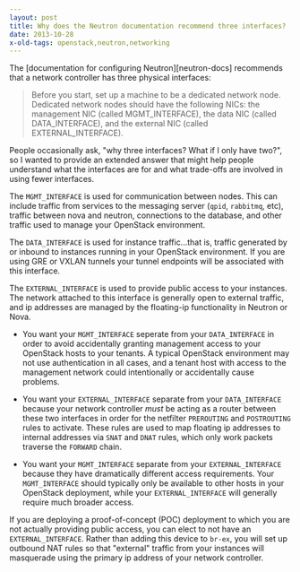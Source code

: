 ```yaml
---
layout: post
title: Why does the Neutron documentation recommend three interfaces?
date: 2013-10-28
x-old-tags: openstack,neutron,networking
---
```


The [documentation for configuring Neutron][neutron-docs] recommends
that a network controller has three physical interfaces:

> Before you start, set up a machine to be a dedicated network node.
> Dedicated network nodes should have the following NICs: the
> management NIC (called MGMT_INTERFACE), the data NIC (called
> DATA_INTERFACE), and the external NIC (called EXTERNAL_INTERFACE).

People occasionally ask, "why three interfaces? What if I only have
two?", so I wanted to provide an extended answer that might help
people understand what the interfaces are for and what trade-offs are
involved in using fewer interfaces.

The `MGMT_INTERFACE` is used for communication between nodes.  This
can include traffic from services to the messaging server (`qpid`,
`rabbitmq`, etc), traffic between nova and neutron, connections to the
database, and other traffic used to manage your OpenStack environment.

The `DATA_INTERFACE` is used for instance traffic...that is, traffic
generated by or inbound to instances running in your OpenStack
environment.  If you are using GRE or VXLAN tunnels your tunnel
endpoints will be associated with this interface.

The `EXTERNAL_INTERFACE` is used to provide public access to your
instances.  The network attached to this interface is generally open
to external traffic, and ip addresses are managed by the floating-ip
functionality in Neutron or Nova.

- You want your `MGMT_INTERFACE` seperate from your `DATA_INTERFACE`
  in order to avoid accidentally granting management access to your
  OpenStack hosts to your tenants.  A typical OpenStack environment
  may not use authentication in all cases, and a tenant host with
  access to the management network could intentionally or accidentally
  cause problems.

- You want your `EXTERNAL_INTERFACE` separate from your
  `DATA_INTERFACE` because your network controller *must* be acting as
  a router between these two interfaces in order for the netfilter
  `PREROUTING` and `POSTROUTING` rules to activate.  These rules are
  used to map floating ip addresses to internal addresses via `SNAT`
  and `DNAT` rules, which only work packets traverse the `FORWARD`
  chain.

- You want your `MGMT_INTERFACE` separate from your
  `EXTERNAL_INTERFACE` because they have dramatically different access
  requirements.  Your `MGMT_INTERFACE` should typically only be
  available to other hosts in your OpenStack deployment, while your
  `EXTERNAL_INTERFACE` will generally require much broader access.

If you are deploying a proof-of-concept (POC) deployment to which you
are not actually providing public access, you can elect to not have an
`EXTERNAL_INTERFACE`. Rather than adding this device to `br-ex`, you
will set up outbound NAT rules so that "external" traffic from your
instances will masquerade using the primary ip address of your network
controller.

